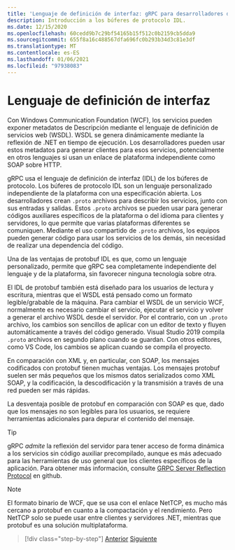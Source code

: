 ```yaml
---
title: 'Lenguaje de definición de interfaz: gRPC para desarrolladores de WCF'
description: Introducción a los búferes de protocolo IDL.
ms.date: 12/15/2020
ms.openlocfilehash: 60cedd9b7c29bf54165b15f512c0b2159cb5dda9
ms.sourcegitcommit: 655f8a16c488567dfa696fc0b293b34d3c81e3df
ms.translationtype: MT
ms.contentlocale: es-ES
ms.lasthandoff: 01/06/2021
ms.locfileid: "97938083"
---
```

# <a name="interface-definition-language"></a>Lenguaje de definición de interfaz

Con Windows Communication Foundation (WCF), los servicios pueden exponer metadatos de Descripción mediante el lenguaje de definición de servicios web (WSDL). WSDL se genera dinámicamente mediante la reflexión de .NET en tiempo de ejecución. Los desarrolladores pueden usar estos metadatos para generar clientes para esos servicios, potencialmente en otros lenguajes si usan un enlace de plataforma independiente como SOAP sobre HTTP.

gRPC usa el lenguaje de definición de interfaz (IDL) de los búferes de protocolo. Los búferes de protocolo IDL son un lenguaje personalizado independiente de la plataforma con una especificación abierta. Los desarrolladores crean `.proto` archivos para describir los servicios, junto con sus entradas y salidas. Estos `.proto` archivos se pueden usar para generar códigos auxiliares específicos de la plataforma o del idioma para clientes y servidores, lo que permite que varias plataformas diferentes se comuniquen. Mediante el uso compartido de `.proto` archivos, los equipos pueden generar código para usar los servicios de los demás, sin necesidad de realizar una dependencia del código.

Una de las ventajas de protobuf IDL es que, como un lenguaje personalizado, permite que gRPC sea completamente independiente del lenguaje y de la plataforma, sin favorecer ninguna tecnología sobre otra.

El IDL de protobuf también está diseñado para los usuarios de lectura y escritura, mientras que el WSDL está pensado como un formato legible/grabable de la máquina. Para cambiar el WSDL de un servicio WCF, normalmente es necesario cambiar el servicio, ejecutar el servicio y volver a generar el archivo WSDL desde el servidor. Por el contrario, con un `.proto` archivo, los cambios son sencillos de aplicar con un editor de texto y fluyen automáticamente a través del código generado. Visual Studio 2019 compila `.proto` archivos en segundo plano cuando se guardan. Con otros editores, como VS Code, los cambios se aplican cuando se compila el proyecto.

En comparación con XML y, en particular, con SOAP, los mensajes codificados con protobuf tienen muchas ventajas. Los mensajes protobuf suelen ser más pequeños que los mismos datos serializados como XML SOAP, y la codificación, la descodificación y la transmisión a través de una red pueden ser más rápidas.

La desventaja posible de protobuf en comparación con SOAP es que, dado que los mensajes no son legibles para los usuarios, se requiere herramientas adicionales para depurar el contenido del mensaje.

> [!TIP]
> gRPC *admite* la reflexión del servidor para tener acceso de forma dinámica a los servicios sin código auxiliar precompilado, aunque es más adecuado para las herramientas de uso general que los clientes específicos de la aplicación. Para obtener más información, consulte [GRPC Server Reflection Protocol](https://github.com/grpc/grpc/blob/master/doc/server-reflection.md) en github.

> [!NOTE]
> El formato binario de WCF, que se usa con el enlace NetTCP, es mucho más cercano a protobuf en cuanto a la compactación y el rendimiento. Pero NetTCP solo se puede usar entre clientes y servidores .NET, mientras que protobuf es una solución multiplataforma.

>[!div class="step-by-step"]
>[Anterior](approach.md)
>[Siguiente](network-protocols.md)
